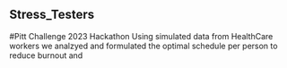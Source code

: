 ## Stress_Testers
#Pitt Challenge 2023 Hackathon
Using simulated data from HealthCare workers we analzyed and formulated the optimal schedule per person to reduce burnout and 
